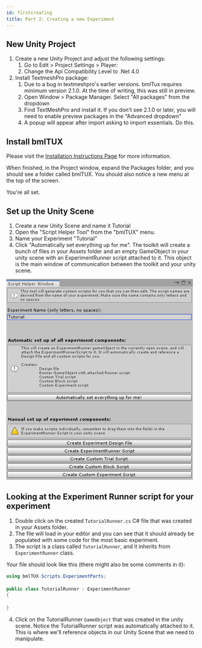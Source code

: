 ```yaml
---
id: firstcreating
title: Part 2: Creating a new Experiment
---
```


## New Unity Project

1. Create a new Unity Project and adjust the following settings:
    1. Go to Edit > Project Settings > Player:
    2. Change the Api Compatibility Level to .Net 4.0
2. Install TextmeshPro package:
    1. Due to a bug in textmeshpro's earlier versions. bmlTux requires minimum version 2.1.0. At the time of writing, this was still in preview.
    2. Open Window > Package Manager. Select "All packages" from the dropdown
    3. Find TextMeshPro and install it. If you don't see 2.1.0 or later, you will need to enable preview packages in the "Advanced dropdown"
    4. A popup will appear after import asking to import essentials. Do this.


## Install bmlTUX

Please visit the [Installation Instructions Page](Installation.md) for more information.

When finished, in the Project window, expand the Packages folder, and you should see a folder called bmlTUX. You should also notice a new menu at the top of the screen.

You're all set.

## Set up the Unity Scene
1. Create a new Unity Scene and name it Tutorial
2. Open the "Script Helper Tool" from the "bmlTUX" menu.
3. Name your Experiment "Tutorial"
4. Click "Automatically set everything up for me". The toolkit will create a bunch of files in your Assets folder and an empty GameObject in your unity scene with an ExperimentRunner script attached to it. This object is the main window of communication between the toolkit and your unity scene.

![Helper Tool](assets/Tutorials/ScriptHelper.png)

## Looking at the Experiment Runner script for your experiment
1. Double click on the created `TutorialRunner.cs` C# file that was created in your Assets folder.
2. The file will load in your editor and you can see that it should already be populated with some code for the most basic experiment.
3. The script is a class called `TutorialRunner`, and it inherits from `ExperimentRunner` class.
   
Your file should look like this (there might also be some comments in it):

```csharp
using bmlTUX.Scripts.ExperimentParts;

public class TutorialRunner : ExperimentRunner
{

}
```

4. Click on the TutorialRunner `GameObject` that was created in the unity scene. Notice the TutorialRunner script was automatically attached to it. This is where we'll reference objects in our Unity Scene that we need to manipulate.
